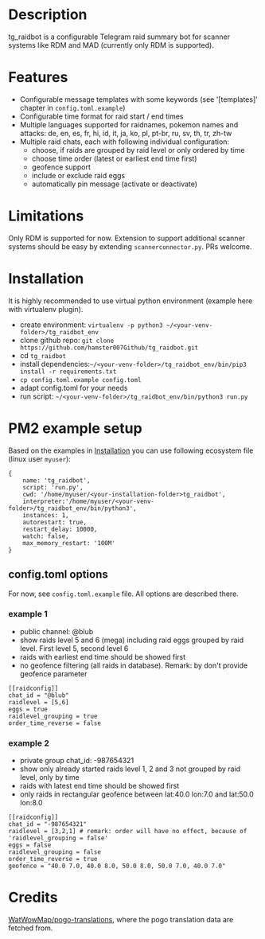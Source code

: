 # Description
tg_raidbot is a configurable Telegram raid summary bot for scanner systems like RDM and MAD (currently only RDM is supported).

# Features
- Configurable message templates with some keywords (see '[templates]' chapter in `config.toml.example`)
- Configurable time format for raid start / end times
- Multiple languages supported for raidnames, pokemon names and attacks: de, en, es, fr, hi, id, it, ja, ko, pl, pt-br, ru, sv, th, tr, zh-tw
- Multiple raid chats, each with following individual configuration:
  - choose, if raids are grouped by raid level or only ordered by time
  - choose time order (latest or earliest end time first)
  - geofence support
  - include or exclude raid eggs
  - automatically pin message (activate or deactivate)

# Limitations
Only RDM is supported for now. Extension to support additional scanner systems should be easy by extending `scannerconnector.py`. PRs welcome.

# Installation
It is highly recommended to use virtual python environment (example here with virtualenv plugin).
- create environment: `virtualenv -p python3 ~/<your-venv-folder>/tg_raidbot_env`
- clone github repo: `git clone https://github.com/hamster007Github/tg_raidbot.git`
- cd `tg_raidbot`
- install dependencies:`~/<your-venv-folder>/tg_raidbot_env/bin/pip3 install -r requirements.txt`
- `cp config.toml.example config.toml`
- adapt config.toml for your needs
- run script: `~/<your-venv-folder>/tg_raidbot_env/bin/python3 run.py`

# PM2 example setup
Based on the examples in [Installation](#Installation) you can use following ecosystem file (linux user `myuser`):
```
{
    name: 'tg_raidbot',
    script: 'run.py',
    cwd: '/home/myuser/<your-installation-folder>tg_raidbot',
    interpreter:'/home/myuser/<your-venv-folder>/tg_raidbot_env/bin/python3',
    instances: 1,
    autorestart: true,
    restart_delay: 10000,
    watch: false,
    max_memory_restart: '100M'
}
```

## config.toml options
For now, see `config.toml.example` file. All options are described there.

### example 1
- public channel: @blub
- show raids level 5 and 6 (mega) including raid eggs grouped by raid level. First level 5, second level 6
- raids with earliest end time should be showed first
- no geofence filtering (all raids in database). Remark: by don't provide geofence parameter

```
[[raidconfig]]
chat_id = "@blub"
raidlevel = [5,6]
eggs = true
raidlevel_grouping = true
order_time_reverse = false
```
### example 2
- private group chat_id: -987654321
- show only already started raids level 1, 2 and 3 not grouped by raid level, only by time
- raids with latest end time should be showed first
- only raids in rectangular geofence between lat:40.0 lon:7.0 and lat:50.0 lon:8.0

```
[[raidconfig]]
chat_id = "-987654321"
raidlevel = [3,2,1] # remark: order will have no effect, because of 'raidlevel_grouping = false'
eggs = false
raidlevel_grouping = false
order_time_reverse = true
geofence = "40.0 7.0, 40.0 8.0, 50.0 8.0, 50.0 7.0, 40.0 7.0"
```
# Credits
[WatWowMap/pogo-translations](https://github.com/WatWowMap/pogo-translations), where the pogo translation data are fetched from.
